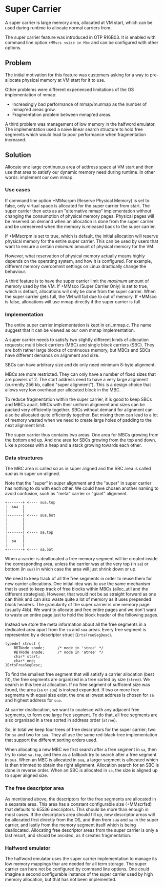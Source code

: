 Super Carrier
=============

A super carrier is large memory area, allocated at VM start, which can
be used during runtime to allocate normal carriers from.

The super carrier feature was introduced in OTP R16B03. It is
enabled with command line option `+MMscs <size in Mb>`
and can be configured with other options.

Problem
-------

The initial motivation for this feature was customers asking for a way
to pre-allocate physical memory at VM start for it to use.

Other problems were different experienced limitations of the OS
implementation of mmap:

* Increasingly bad performance of mmap/munmap as the number of mmap'ed areas grow.
* Fragmentation problem between mmap'ed areas.

A third problem was management of low memory in the halfword
emulator. The implementation used a naive linear search structure to
hold free segments which would lead to poor performance when
fragmentation increased.


Solution
--------

Allocate one large continuous area of address space at VM start and
then use that area to satisfy our dynamic memory need during
runtime. In other words: implement our own mmap.

### Use cases ###

If command line option +MMscrpm (Reserve Physical Memory) is set to
false, only virtual space is allocated for the super carrier from
start. The super carrier then acts as an "alternative mmap" implementation
without changing the consumption of physical memory pages. Physical
pages will be reserved on demand when an allocation is done from the super
carrier and be unreserved when the memory is released back to the
super carrier.

If +MMscrpm is set to true, which is default, the initial allocation
will reserve physical memory for the entire super carrier. This can be
used by users that want to ensure a certain *minimum* amount of
physical memory for the VM.

However, what reservation of physical memory actually means highly
depends on the operating system, and how it is configured. For
example, different memory overcommit settings on Linux drastically
change the behaviour.

A third feature is to have the super carrier limit the *maximum*
amount of memory used by the VM. If +MMsco (Super Carrier Only) is set
to true, which is default, allocations will only be done from the
super carrier. When the super carrier gets full, the VM will fail due
to out of memory.
If +MMsco is false, allocations will use mmap directly if the super
carrier is full.



### Implementation ###

The entire super carrier implementation is kept in erl\_mmap.c. The
name suggest that it can be viewed as our own mmap implementation.

A super carrier needs to satisfy two slightly different kinds of
allocation requests; multi block carriers (MBC) and single block
carriers (SBC). They are both rather large blocks of continuous
memory, but MBCs and SBCs have different demands on alignment and
size.

SBCs can have arbitrary size and do only need minimum 8-byte
alignment.

MBCs are more restricted. They can only have a number of fixed
sizes that are powers of 2. The start address need to have a very
large alignment (currently 256 kb, called "super alignment"). This is a
design choice that allows very low overhead per allocated block in the
MBC.

To reduce fragmentation within the super carrier, it is good to keep SBCs
and MBCs apart. MBCs with their uniform alignment and sizes can be
packed very efficiently together. SBCs without demand for alignment can
also be allocated quite efficiently together. But mixing them can lead
to a lot of memory wasted when we need to create large holes of
padding to the next alignment limit.

The super carrier thus contains two areas. One area for MBCs growing from
the bottom and up. And one area for SBCs growing from the top and
down. Like a process with a heap and a stack growing towards each
other.


### Data structures ###

The MBC area is called *sa* as in super aligned and the SBC area is
called *sua* as in super un-aligned.

Note that the "super" in super alignment and the "super" in super
carrier has nothing to do with each other. We could have chosen
another naming to avoid confusion, such as "meta" carrier or "giant"
alignment.

	+-------+ <---- sua.top
	|  sua  |
	|       |
	|-------| <---- sua.bot
	|       |
	|       |
	|       |
	|-------| <---- sa.top
	|       |
	|  sa   |
	|       |
	+-------+ <---- sa.bot


When a carrier is deallocated a free memory segment will be created
inside the corresponding area, unless the carrier was at the very top
(in `sa`) or bottom (in `sua`) in which case the area will just shrink
down or up.

We need to keep track of all the free segments in order to reuse them
for new carrier allocations. One initial idea was to use the same
mechanism that is used to keep track of free blocks within MBCs
(alloc\_util and the different strategies). However, that would not be
as straight forward as one can think and can also waste quite a lot of
memory as it uses prepended block headers. The granularity of the
super carrier is one memory page (usually 4kb). We want to allocate
and free entire pages and we don't want to waste an entire page just
to hold the block header of the following pages.

Instead we store the meta information about all the free segments in a
dedicated area apart from the `sa` and `sua` areas. Every free segment is
represented by a descriptor struct (`ErtsFreeSegDesc`).

    typedef struct {
        RBTNode snode;      /* node in 'stree' */
        RBTNode anode;      /* node in 'atree' */
        char* start;
        char* end;
    }ErtsFreeSegDesc;

To find the smallest free segment that will satisfy a carrier allocation
(best fit), the free segments are organized in a tree sorted by
size (`stree`). We search in this tree at allocation. If no free segment of
sufficient size was found, the area (`sa` or `sua`) is instead expanded.
If two or more free segments with equal size exist, the one at lowest
address is chosen for `sa` and highest address for `sua`.

At carrier deallocation, we want to coalesce with any adjacent free
segments, to form one large free segment. To do that, all free
segments are also organized in a tree sorted in address order (`atree`).

So, in total we keep four trees of free descriptors for the super
carrier; two for `sa` and two for `sua`. They all use the same
red-black-tree implementation that support the different sorting
orders used.

When allocating a new MBC we first search after a free segment in `sa`,
then try to raise `sa.top`, and then as a fallback try to search after a
free segment in `sua`. When an MBC is allocated in `sua`, a larger segment
is allocated which is then trimmed to obtain the right
alignment. Allocation search for an SBC is done in reverse order. When
an SBC is allocated in `sa`, the size is aligned up to super aligned
size.

### The free descriptor area ###

As mentioned above, the descriptors for the free segments are
allocated in a separate area. This area has a constant configurable
size (+MMscrfsd) that defaults to 65536 descriptors. This should be
more than enough in most cases. If the descriptors area should fill up,
new descriptor areas will be allocated first directly from the OS, and
then from `sua` and `sa` in the super carrier, and lastly from the memory
segment itself which is being deallocated. Allocating free descriptor
areas from the super carrier is only a last resort, and should be
avoided, as it creates fragmentation.

### Halfword emulator ###

The halfword emulator uses the super carrier implementation to manage
its low memory mappings thar are needed for all term storage. The
super carrier can here not be configured by command line options. One
could imagine a second configurable instance of the super carrier used
by high memory allocation, but that has not been implemented.
